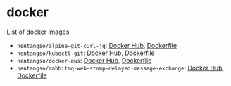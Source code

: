 # docker

List of docker images

* `nentangso/alpine-git-curl-jq`: [Docker Hub](https://hub.docker.com/r/nentangso/alpine-git-curl-jq), [Dockerfile](alpine/)
* `nentangso/kubectl-git`: [Docker Hub](https://hub.docker.com/r/nentangso/kubectl-git), [Dockerfile](kubectl/)
* `nentangso/docker-aws`: [Docker Hub](https://hub.docker.com/r/nentangso/docker-aws), [Dockerfile](docker/)
* `nentangso/rabbitmq-web-stomp-delayed-message-exchange`: [Docker Hub](https://hub.docker.com/r/nentangso/rabbitmq-web-stomp-delayed-message-exchange), [Dockerfile](rabbitmq/)